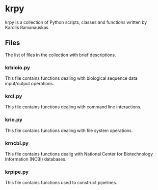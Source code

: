# krpy

krpy is a collection of Python scripts, classes and functions written by Karolis Ramanauskas.

## Files

The list of files in the collection with brief descriptions.

### krbioio.py

This file contains functions dealing with biological sequence data input/output operations.

### krcl.py

This file contains functions dealing with command line interactions.

### krio.py

This file contains functions dealing with file system operations.

### krncbi.py

This file contains functions dealig with National Center for Biotechnology Information (NCBI) databases.

### krpipe.py

This file contains functions used to construct pipelines.